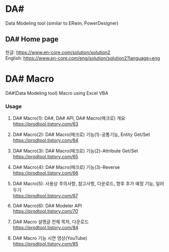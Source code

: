 # DA#
Data Modeling tool (similar to ERwin, PowerDesigner)

## DA# Home page   
한글: https://www.en-core.com/solution/solution2   
English: https://www.en-core.com/eng/solution/solution2?language=eng   

# DA# Macro
DA#(Data Modeling tool) Macro using Excel VBA

### Usage
1. DA# Macro(1): DA#, DA# API, DA# Macro(매크로) 개요   
https://prodtool.tistory.com/63   

2. DA# Macro(2): DA# Macro(매크로) 기능(1)-공통기능, Entity Get/Set   
https://prodtool.tistory.com/64   

3. DA# Macro(3): DA# Macro(매크로) 기능(2)-Attribute Get/Set   
https://prodtool.tistory.com/65   

4. DA# Macro(4): DA# Macro(매크로) 기능(3)-Reverse  
https://prodtool.tistory.com/66   

5. DA# Macro(5): 사용상 주의사항, 참고사항, 다운로드, 향후 추가 예정 기능, 일러두기   
https://prodtool.tistory.com/67   

6. DA# Macro(6): DA# Modeler API   
https://prodtool.tistory.com/70   

7. DA# Macro 설명글 전체 목차, 다운로드   
https://prodtool.tistory.com/84   

8. DA# Macro 기능 시연 영상(YouTube)   
https://prodtool.tistory.com/85   
